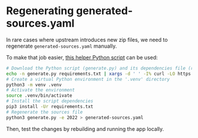 # Regenerating generated-sources.yaml

In rare cases where upstream introduces new zip files, we need to regenerate `generated-sources.yaml` manually.

To make that job easier, [this helper Python script](https://github.com/guihkx/irpf-tools-flatpak/tree/master/sources-generator) can be used:

```sh
# Download the Python script (generate.py) and its dependencies file (requirements.txt)
echo -n generate.py requirements.txt | xargs -d ' ' -I% curl -LO https://github.com/guihkx/irpf-tools-flatpak/raw/refs/heads/master/sources-generator/%
# Create a virtual Python environment in the '.venv' directory
python3 -m venv .venv
# Activate the environment
source .venv/bin/activate
# Install the script dependencies
pip3 install -Ur requirements.txt
# Regenerate the sources file
python3 generate.py -e 2022 > generated-sources.yaml
```

Then, test the changes by rebuilding and running the app locally.
